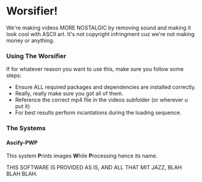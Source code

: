 <h1>Worsifier!</h1>
We're making videos MORE NOSTALGIC by removing sound and making it look cool with ASCII art. 
It's not copyright infringment cuz we're not making money or anything.

<h3>Using The Worsifier</h3>
If for whatever reason you want to use this, make sure you follow some steps:
<br>
<ul>
<li>Ensure ALL required packages and dependencies are installed correctly.</li>
<li>Really, really make sure you got all of them.</li>
<li>Reference the correct mp4 file in the videos subfolder (or wherever u put it)</li>
<li>For best results perform incantations during the loading sequence.</li>
</ul>

<h3>The Systems</h3>
<h4>Ascify-PWP</h4>
This system <b>P</b>rints images <b>W</b>hile <b>P</b>rocessing hence its name.


THIS SOFTWARE IS PROVIDED AS IS, AND ALL THAT MIT JAZZ, BLAH BLAH BLAH.
